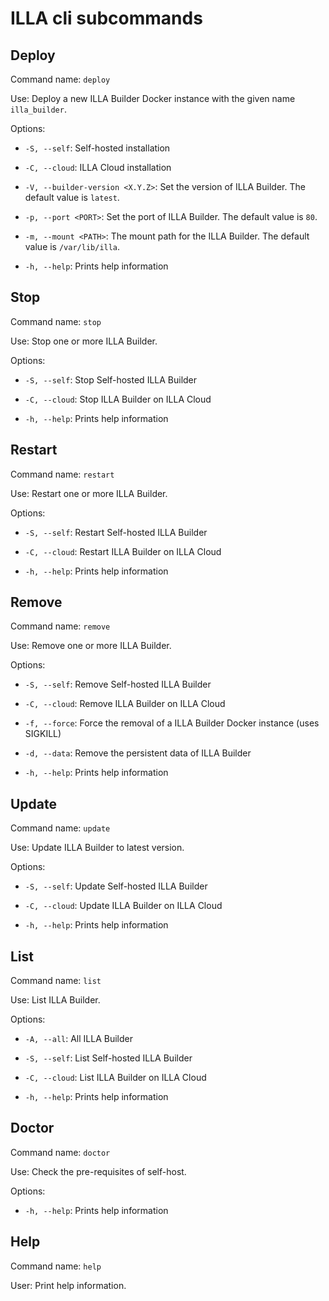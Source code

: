 # ILLA cli subcommands

## Deploy

Command name: `deploy`

Use: Deploy a new ILLA Builder Docker instance with the given name `illa_builder`.

Options:

- `-S, --self`: Self-hosted installation

- `-C, --cloud`: ILLA Cloud installation

- `-V, --builder-version <X.Y.Z>`: Set the version of ILLA Builder. The default value is `latest`.

- `-p, --port <PORT>`: Set the port of ILLA Builder. The default value is `80`.

- `-m, --mount <PATH>`: The mount path for the ILLA Builder. The default value is `/var/lib/illa`.

- `-h, --help`: Prints help information

## Stop

Command name: `stop`

Use: Stop one or more ILLA Builder.

Options:

- `-S, --self`: Stop Self-hosted ILLA Builder

- `-C, --cloud`: Stop ILLA Builder on ILLA Cloud

- `-h, --help`: Prints help information

## Restart

Command name: `restart`

Use: Restart one or more ILLA Builder.

Options:

- `-S, --self`: Restart Self-hosted ILLA Builder

- `-C, --cloud`: Restart ILLA Builder on ILLA Cloud

- `-h, --help`: Prints help information

## Remove

Command name: `remove`

Use: Remove one or more ILLA Builder.

Options:

- `-S, --self`: Remove Self-hosted ILLA Builder

- `-C, --cloud`: Remove ILLA Builder on ILLA Cloud

- `-f, --force`: Force the removal of a ILLA Builder Docker instance (uses SIGKILL)

- `-d, --data`: Remove the persistent data of ILLA Builder

- `-h, --help`: Prints help information

## Update

Command name: `update`

Use: Update ILLA Builder to latest version.

Options:

- `-S, --self`: Update Self-hosted ILLA Builder

- `-C, --cloud`: Update ILLA Builder on ILLA Cloud

- `-h, --help`: Prints help information

## List

Command name: `list`

Use: List ILLA Builder.

Options:

- `-A, --all`: All ILLA Builder

- `-S, --self`: List Self-hosted ILLA Builder

- `-C, --cloud`: List ILLA Builder on ILLA Cloud

- `-h, --help`: Prints help information

## Doctor

Command name: `doctor`

Use: Check the pre-requisites of self-host.

Options:

- `-h, --help`: Prints help information

## Help

Command name: `help`

User: Print help information.